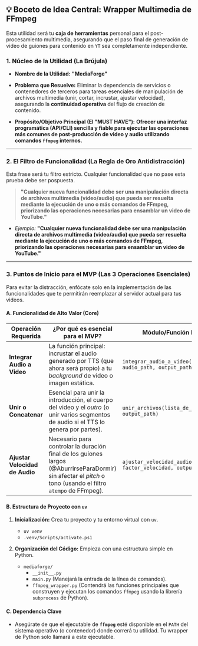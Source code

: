 ## 💡 Boceto de Idea Central: Wrapper Multimedia de FFmpeg

Esta utilidad será tu **caja de herramientas** personal para el post-procesamiento multimedia, asegurando que el paso final de generación de video de guiones para contenido en `YT` sea completamente independiente.

### 1. Núcleo de la Utilidad (La Brújula)

- **Nombre de la Utilidad:** **"MediaForge"**

- **Problema que Resuelve:** Eliminar la dependencia de servicios o contenedores de terceros para tareas esenciales de manipulación de archivos multimedia (unir, cortar, incrustar, ajustar velocidad), asegurando la **continuidad operativa** del flujo de creación de contenido.
    
- **Propósito/Objetivo Principal (El "MUST HAVE"):** **Ofrecer una interfaz programática (API/CLI) sencilla y fiable para ejecutar las operaciones más comunes de post-producción de video y audio utilizando comandos `ffmpeg` internos.**
    
---

### 2. El Filtro de Funcionalidad (La Regla de Oro Antidistracción)

Esta frase será tu filtro estricto. Cualquier funcionalidad que no pase esta prueba debe ser pospuesta.

> **"Cualquier nueva funcionalidad debe ser una manipulación directa de archivos multimedia (video/audio) que pueda ser resuelta mediante la ejecución de uno o más comandos de FFmpeg, priorizando las operaciones necesarias para ensamblar un video de YouTube."**

- _Ejemplo:_ **"Cualquier nueva funcionalidad debe ser una manipulación directa de archivos multimedia (video/audio) que pueda ser resuelta mediante la ejecución de uno o más comandos de FFmpeg, priorizando las operaciones necesarias para ensamblar un video de YouTube."**
    
---

### 3. Puntos de Inicio para el MVP (Las 3 Operaciones Esenciales)

Para evitar la distracción, enfócate solo en la implementación de las funcionalidades que te permitirán reemplazar al servidor actual para tus videos.

#### A. Funcionalidad de Alto Valor (Core)

|**Operación Requerida**|**¿Por qué es esencial para el MVP?**|**Módulo/Función Inicial**|
|---|---|---|
|**Integrar Audio a Video**|La función principal: incrustar el audio generado por TTS (que ahora será propio) a tu _background_ de video o imagen estática.|`integrar_audio_a_video(video_path, audio_path, output_path)`|
|**Unir o Concatenar**|Esencial para unir la introducción, el cuerpo del video y el _outro_ (o unir varios segmentos de audio si el TTS lo genera por partes).|`unir_archivos(lista_de_paths, output_path)`|
|**Ajustar Velocidad de Audio**|Necesario para controlar la duración final de los guiones largos (@AburrirseParaDormir) sin afectar el _pitch_ o tono (usando el filtro `atempo` de FFmpeg).|`ajustar_velocidad_audio(audio_path, factor_velocidad, output_path)`|

#### B. Estructura de Proyecto con `uv`

1. **Inicialización:** Crea tu proyecto y tu entorno virtual con `uv`.

    - `uv venv`
    - `.venv/Scripts/activate.ps1`
        
2. **Organización del Código:** Empieza con una estructura simple en Python.

    - `mediaforge/`
        - `__init__.py`
        - `main.py` (Manejará la entrada de la línea de comandos).
        - `ffmpeg_wrapper.py` (Contendrá las funciones principales que construyen y ejecutan los comandos `ffmpeg` usando la librería `subprocess` de Python).

#### C. Dependencia Clave

- Asegúrate de que el ejecutable de **`ffmpeg`** esté disponible en el `PATH` del sistema operativo (o contenedor) donde correrá tu utilidad. Tu wrapper de Python solo llamará a este ejecutable.
